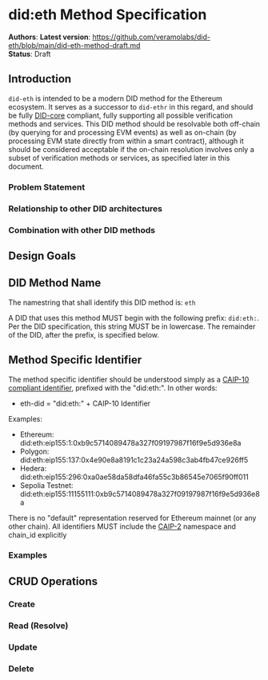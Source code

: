 # did:eth Method Specification

**Authors**: 
**Latest version**: https://github.com/veramolabs/did-eth/blob/main/did-eth-method-draft.md  
**Status**: Draft  

## Introduction

`did-eth` is intended to be a modern DID method for the Ethereum ecosystem. It serves as a successor to `did-ethr` in this regard, and should be fully [DID-core](https://www.w3.org/TR/did-core/) compliant, fully supporting all possible verification methods and services. This DID method should be resolvable both off-chain (by querying for and processing EVM events) as well as on-chain (by processing EVM state directly from within a smart contract), although it should be considered acceptable if the on-chain resolution involves only a subset of verification methods or services, as specified later in this document.

### Problem Statement


### Relationship to other DID architectures

### Combination with other DID methods

## Design Goals


## DID Method Name

The namestring that shall identify this DID method is: `eth`

A DID that uses this method MUST begin with the following prefix: `did:eth:`. Per the DID specification, this string
MUST be in lowercase. The remainder of the DID, after the prefix, is specified below.

## Method Specific Identifier

The method specific identifier should be understood simply as a [CAIP-10 compliant identifier](https://github.com/ChainAgnostic/CAIPs/blob/master/CAIPs/caip-10.md), prefixed with the "did:eth:". In other words:
  * eth-did = "did:eth:" + CAIP-10 Identifier

Examples:
  * Ethereum: did:eth:eip155:1:0xb9c5714089478a327f09197987f16f9e5d936e8a
  * Polygon: did:eth:eip155:137:0x4e90e8a8191c1c23a24a598c3ab4fb47ce926ff5
  * Hedera: did:eth:eip155:296:0xa0ae58da58dfa46fa55c3b86545e7065f90ff011
  * Sepolia Testnet: did:eth:eip155:11155111:0xb9c5714089478a327f09197987f16f9e5d936e8a

There is no "default" representation reserved for Ethereum mainnet (or any other chain). All identifiers MUST include the [CAIP-2](https://chainagnostic.org/CAIPs/caip-2) namespace and chain_id explicitly

### Examples


## CRUD Operations

### Create


### Read (Resolve)


### Update


### Delete

